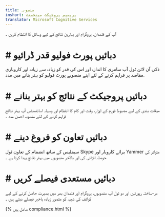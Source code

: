 ```yaml
---
title: منصوبہ
inshort: پریمیم پروجیکٹ مینجمنٹ
translator: Microsoft Cognitive Services
---
```


آپ کے قلمدان، پروگرام اور بہترین نتائج کے لیے وسائل کا انتظام کریں ۔

# # دبائيں پورٹ فولیو قدر ڈرائیو
ذکی آن لائن ٹول آپ سامری کا اندازہ اور اس کی قدر کو زیادہ سے زیادہ اور کاروباری مقاصد پر فراہم کرنے کے لئے اپنے منصوبے پورٹ فولیو کو بہتر بنانے میں مدد. 

# # دبائيں پروجیکٹ کے نتائج کو بہتر بنانے
میقات بندی کے لیے مضبوط فورم کے اوزار، وقت اور کام کا انتظام اور وسیلہ اسائنمنٹس آپ بہتر نتائج فراہم کرنے کے لئے منصوبہ احسن مدد ۔ 

# # دبائيں تعاون کو فروغ دینے
سیملیس کے ساتھ انضمام کے تعاون ٹول Skype برائے کاروبار اور Yammer متواتر کی حوصلہ افزائی کی اور بالآخر منصوبوں میں بہتر نتائج پیدا کرتا ہے ۔ 

# # دبائيں مستعدی فیصلے کریں 
در-ساختہ رپورٹیں اور دو ٹول آپ منصوبوں، پروگرام اور قلمدان بھر میں بصیرت حاصل کرنے کے لیے کوائف کی شبیہ کو متصور زیادہ باخبر فیصلے دیتے ہیں ۔ 

{% شامل ہیں compliance.html %}




